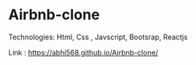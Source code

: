 # Airbnb-clone

Technologies: Html, Css , Javscript, Bootsrap, Reactjs

Link : https://abhi568.github.io/Airbnb-clone/
